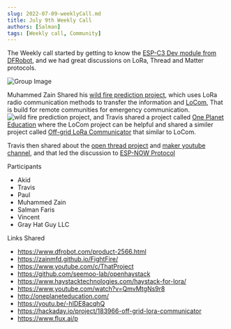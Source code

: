 ```yaml
---
slug: 2022-07-09-weeklyCall.md
title: July 9th Weekly Call
authors: [Salman]
tags: [Weekly call, Community]
---
```


The Weekly call started by getting to know the [ESP-C3 Dev module from DFRobot](https://www.dfrobot.com/product-2566.html), and we had great discussions on LoRa, Thread and Matter protocols. 

![Group Image](https://pbs.twimg.com/media/FXNM-qtUsAAFWIj?format=jpg&name=large)

Muhammed Zain Shared his [wild fire prediction project](https://zainmfd.github.io/FightFire/), which uses LoRa radio communication methods to transfer the information and [LoCom](https://www.youtube.com/watch?v=-hIDE8acqhQ&feature=youtu.be), That is build for remote communities for emergency communication. 
![wild fire prediction project](https://zainmfd.github.io/FightFire/img/28.jpg), and Travis shared a project called [One Planet Education](https://www.oneplaneteducation.com/) where the LoCom project can be helpful and shared a similer project called [Off-grid LoRa Communicator](https://hackaday.io/project/183966-off-grid-lora-communicator) that similar to LoCom. 

Travis then shared about the [open thread project](https://openthread.io/) and [maker youtube channel](https://www.youtube.com/c/ThatProject), and that led the discussion to [ESP-NOW Protocol](https://www.youtube.com/watch?v=QmvMtgNs9r8)

Participants 
* Akid 
* Travis 
* Paul 
* Muhammed Zain 
* Salman Faris 
* Vincent
* Gray Hat Guy LLC

Links Shared 
* https://www.dfrobot.com/product-2566.html
* https://zainmfd.github.io/FightFire/   
* https://www.youtube.com/c/ThatProject  
* https://github.com/seemoo-lab/openhaystack 
* https://www.haystacktechnologies.com/haystack-for-lora/
* https://www.youtube.com/watch?v=QmvMtgNs9r8
* http://oneplaneteducation.com/
* https://youtu.be/-hIDE8acqhQ 
* https://hackaday.io/project/183966-off-grid-lora-communicator 
* https://www.flux.ai/p 

